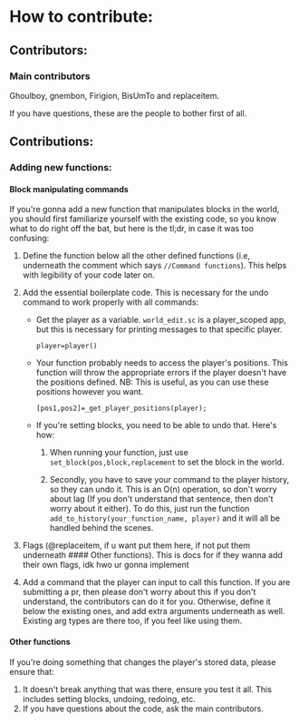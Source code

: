 # How to contribute:

## Contributors:

### Main contributors
Ghoulboy, gnembon, Firigion, BisUmTo and replaceitem.

If you have questions, these are the people to bother first of all.

## Contributions:

### Adding new functions:

#### Block manipulating commands

If you're gonna add a new function that manipulates blocks in the world, you should first familiarize yourself with the
existing code, so you know what to do right off the bat, but here is the tl;dr, in case it was too confusing:

1. Define the function below all the other defined functions (i.e, underneath the comment which says `//Command functions`).
   This helps with legibility of your code later on.
2. Add the essential boilerplate code. This is necessary for the undo command to work properly with all commands:
   
    - Get the player as a variable. `world_edit.sc` is a player_scoped app, but this is necessary for printing messages
      to that specific player.
      
      `player=player()`

    - Your function probably needs to access the player's positions. This function will throw the appropriate errors if 
      the player doesn't have the positions defined. NB: This is useful, as you can use these positions however you want.
      
        `[pos1,pos2]=_get_player_positions(player);`

    - If you're setting blocks, you need to be able to undo that. Here's how:
        
      1. When running your function, just use `set_block(pos,block,replacement` to set the block in the world.
   
      2. Secondly, you have to save your command to the player history, so they can undo it. This is an O(n) operation, so
         don't worry about lag (If you don't understand that sentence, then don't worry about it either). To do this, just
         run the function `add_to_history(your_function_name, player)` and it will all be handled behind the scenes.
         
3. Flags (@replaceitem, if u want put them here, if not put them underneath #### Other functions). This is docs for if they
   wanna add their own flags, idk hwo ur gonna implement
         
4. Add a command that the player can input to call this function. If you are submitting a pr, then please don't worry 
   about this if you don't understand, the contributors can do it for you. Otherwise, define it below the existing ones, 
   and add extra arguments underneath as well. Existing arg types are there too, if you feel like using them.
   
#### Other functions

If you're doing something that changes the player's stored data, please ensure that:
   1. It doesn't break anything that was there, ensure you test it all. This includes setting blocks, undoing, redoing, etc.
   2. If you have questions about the code, ask the main contributors.
